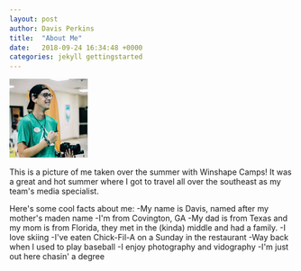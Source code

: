 ```yaml
---
layout: post
author: Davis Perkins
title:  "About Me"
date:   2018-09-24 16:34:48 +0000
categories: jekyll gettingstarted
---
```


![Me](https://raw.githubusercontent.com/d2perkins/TCO476-SampleDoc/master/docs/assets/images/AlpineMe.jpg)

This is a picture of me taken over the summer with Winshape Camps! It was a great and hot summer where I got to travel all over the southeast as my team's media specialist.

Here's some cool facts about me:
-My name is Davis, named after my mother's maden name
-I'm from Covington, GA
-My dad is from Texas and my mom is from Florida, they met in the (kinda) middle and had a family.
-I love skiing
-I've eaten Chick-Fil-A on a Sunday in the restaurant
-Way back when I used to play baseball
-I enjoy photography and vidography
-I'm just out here chasin' a degree
